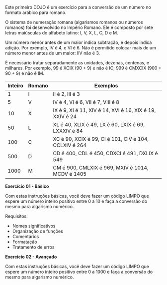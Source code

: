 Este primeiro DOJO é um exercício para a conversão de um número no formato arábico para romano.

O sistema de numeração romana (algarismos romanos ou números romanos) foi desenvolvido no Império Romano. Ele é composto por sete letras maiúsculas do alfabeto latino: I, V, X, L, C, D e M.

Um número menor antes de um maior indica subtração, e depois indica adição. Por exemplo, IV é 4, e VI é 6. Não é permitido colocar mais de um número menor antes de um maior: IIV não é 3.

É necessário tratar separadamente as unidades, dezenas, centenas, e milhares. Por exemplo, 99 é XCIX (90 + 9) e não é IC; 999 é CMXCIX (900 + 90 + 9) e não é IM.

|Inteiro|Romano|Exemplos|
|---|---|---|
| 1  | I  | II é 2, III é 3|
| 5 |  V | IV é 4, VI é 6, VII é 7, VIII é 8|
| 10 | X | IX é 9, XI é 11, XIV é 14, XVI é 16, XIX é 19, XXIV é 24 |
| 50 | L | XL é 40, XLIX é 49, LX é 60, LXIX é 69, LXXXIV é 84 |
| 100 | C | XC é 90, XCIX é 99, CI é 101, CIV é 104, CCLXIV é 264 |
| 500 | D | CD é 400, CDL é 450, CDXCI é 491, DXLIX é 549 |
|  1000 | M | CM é 900, CMLXIX é 969, MXIV é 1014, MCDV é 1405 |

**Exercício 01 - Básico**

Com estas instruções básicas, você deve fazer um código LIMPO que espere um número inteiro positivo entre 0 a 10 e faça a conversão do mesmo para algarismo numérico.

Requisitos:
 - Nomes significativos
 - Organização de funções
 - Comentários
 - Formatação
 - Tratamento de erros  

**Exercicio 02 - Avançado**

Com estas instruções básicas, você deve fazer um código LIMPO que espere um número inteiro positivo entre 0 a 1000 e faça a conversão do mesmo para algarismo numérico.


